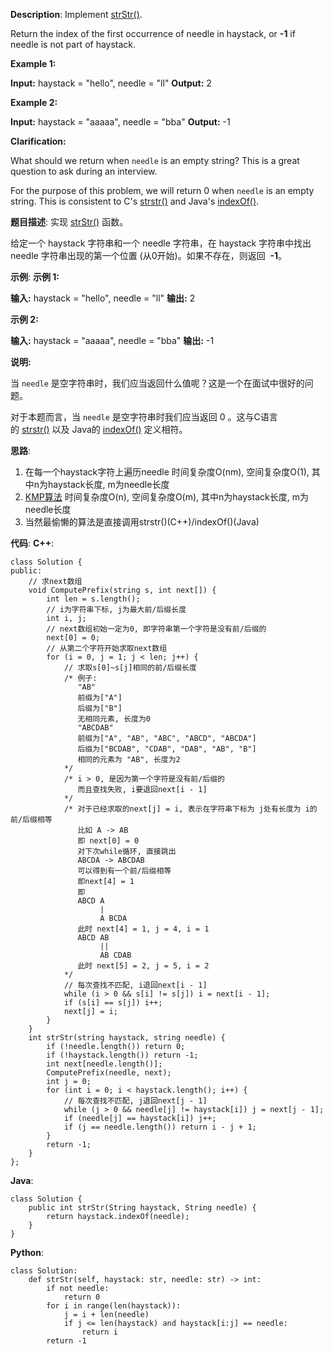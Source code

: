 __Description__:
Implement [strStr()](http://www.cplusplus.com/reference/cstring/strstr/).

Return the index of the first occurrence of needle in haystack, or **-1** if needle is not part of haystack.

**Example 1:**

**Input:** haystack = "hello", needle = "ll"
**Output:** 2

**Example 2:**

**Input:** haystack = "aaaaa", needle = "bba"
**Output:** -1


**Clarification:**

What should we return when `needle` is an empty string? This is a great question to ask during an interview.

For the purpose of this problem, we will return 0 when `needle` is an empty string. This is consistent to C's [strstr()](http://www.cplusplus.com/reference/cstring/strstr/) and Java's [indexOf()](https://docs.oracle.com/javase/7/docs/api/java/lang/String.html#indexOf(java.lang.String)).

__题目描述__:
实现 [strStr()](https://baike.baidu.com/item/strstr/811469) 函数。

给定一个 haystack 字符串和一个 needle 字符串，在 haystack 字符串中找出 needle 字符串出现的第一个位置 (从0开始)。如果不存在，则返回  **-1**。

__示例__:
**示例 1:**

**输入:** haystack = "hello", needle = "ll"
**输出:** 2


**示例 2:**

**输入:** haystack = "aaaaa", needle = "bba"
**输出:** -1

**说明:**

当 `needle` 是空字符串时，我们应当返回什么值呢？这是一个在面试中很好的问题。

对于本题而言，当 `needle` 是空字符串时我们应当返回 0 。这与C语言的 [strstr()](https://baike.baidu.com/item/strstr/811469) 以及 Java的 [indexOf()](https://docs.oracle.com/javase/7/docs/api/java/lang/String.html#indexOf(java.lang.String)) 定义相符。

__思路__:
1. 在每一个haystack字符上遍历needle
时间复杂度O(nm), 空间复杂度O(1), 其中n为haystack长度, m为needle长度
2. [KMP算法](http://www.ruanyifeng.com/blog/2013/05/Knuth%E2%80%93Morris%E2%80%93Pratt_algorithm.html)
时间复杂度O(n), 空间复杂度O(m), 其中n为haystack长度, m为needle长度
3. 当然最偷懒的算法是直接调用strstr()(C++)/indexOf()(Java)

__代码__:
__C++__:
```
class Solution {
public:
    // 求next数组
    void ComputePrefix(string s, int next[]) {
        int len = s.length();
        // i为字符串下标, j为最大前/后缀长度
        int i, j;
        // next数组初始一定为0, 即字符串第一个字符是没有前/后缀的
        next[0] = 0;
        // 从第二个字符开始求取next数组
        for (i = 0, j = 1; j < len; j++) {
            // 求取s[0]~s[j]相同的前/后缀长度
            /* 例子:
               "AB"
               前缀为["A"]
               后缀为["B"]
               无相同元素, 长度为0
               "ABCDAB"
               前缀为["A", "AB", "ABC", "ABCD", "ABCDA"]
               后缀为["BCDAB", "CDAB", "DAB", "AB", "B"]
               相同的元素为 "AB", 长度为2
            */
            /* i > 0, 是因为第一个字符是没有前/后缀的
               而且查找失败, i要退回next[i - 1]
            */
            /* 对于已经求取的next[j] = i, 表示在字符串下标为 j处有长度为 i的前/后缀相等
               比如 A -> AB
               即 next[0] = 0
               对下次while循环, 直接跳出
               ABCDA -> ABCDAB
               可以得到有一个前/后缀相等
               即next[4] = 1
               即
               ABCD A
                    |
                    A BCDA
               此时 next[4] = 1, j = 4, i = 1
               ABCD AB
                    ||
                    AB CDAB
               此时 next[5] = 2, j = 5, i = 2
            */
            // 每次查找不匹配, i退回next[i - 1]
            while (i > 0 && s[i] != s[j]) i = next[i - 1];
            if (s[i] == s[j]) i++;
            next[j] = i;
        }
    }
    int strStr(string haystack, string needle) {
        if (!needle.length()) return 0;
        if (!haystack.length()) return -1;
        int next[needle.length()];
        ComputePrefix(needle, next);
        int j = 0;
        for (int i = 0; i < haystack.length(); i++) {
            // 每次查找不匹配, j退回next[j - 1]
            while (j > 0 && needle[j] != haystack[i]) j = next[j - 1];
            if (needle[j] == haystack[i]) j++;
            if (j == needle.length()) return i - j + 1;
        }
        return -1;
    }
};
```

__Java__:
```
class Solution {
    public int strStr(String haystack, String needle) {
        return haystack.indexOf(needle);
    }
}
```

__Python__:
```
class Solution:
    def strStr(self, haystack: str, needle: str) -> int:
        if not needle:
            return 0
        for i in range(len(haystack)):
            j = i + len(needle)
            if j <= len(haystack) and haystack[i:j] == needle:
                return i
        return -1
```
